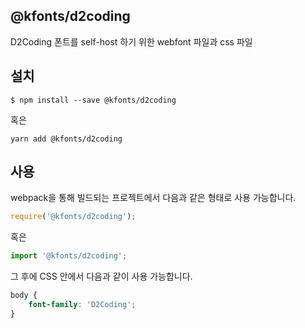 
@kfonts/d2coding
---------------------

D2Coding 폰트를 self-host 하기 위한 webfont 파일과 css 파일

설치
----

```
$ npm install --save @kfonts/d2coding
```

혹은

```
yarn add @kfonts/d2coding
```

사용
----

webpack을 통해 빌드되는 프로젝트에서 다음과 같은 형태로 사용 가능합니다.

```js
require('@kfonts/d2coding');
```

혹은

```js
import '@kfonts/d2coding';
```

그 후에 CSS 안에서 다음과 같이 사용 가능합니다.

```css
body {
    font-family: 'D2Coding';
}
```
